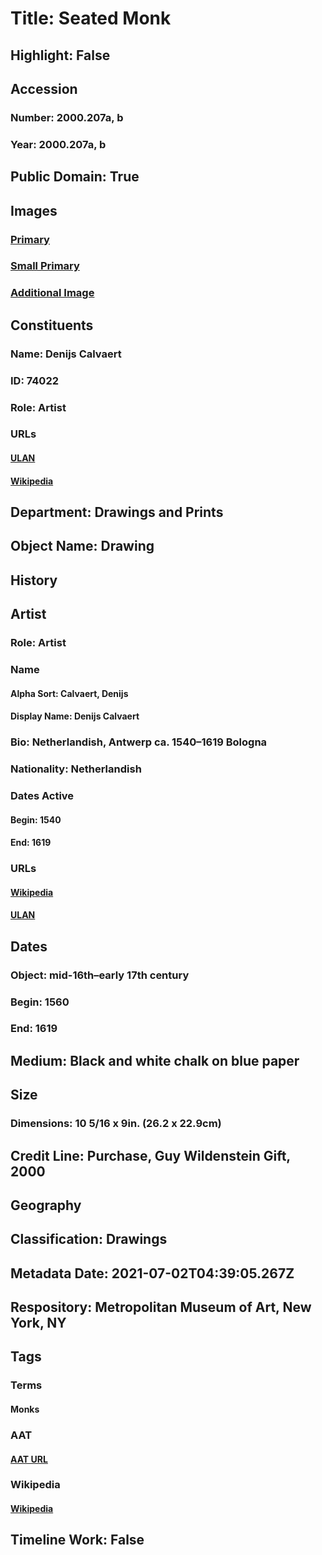 # Title: Seated Monk
## Highlight: False
## Accession
### Number: 2000.207a, b
### Year: 2000.207a, b
## Public Domain: True
## Images
### [Primary](https://images.metmuseum.org/CRDImages/dp/original/DP801190.jpg)
### [Small Primary](https://images.metmuseum.org/CRDImages/dp/web-large/DP801190.jpg)
### [Additional Image](https://images.metmuseum.org/CRDImages/dp/original/DP801191.jpg)
## Constituents
### Name: Denijs Calvaert
### ID: 74022
### Role: Artist
### URLs
#### [ULAN](http://vocab.getty.edu/page/ulan/500020043)
#### [Wikipedia](https://www.wikidata.org/wiki/Q544264)
## Department: Drawings and Prints
## Object Name: Drawing
## History
## Artist
### Role: Artist
### Name
#### Alpha Sort: Calvaert, Denijs
#### Display Name: Denijs Calvaert
### Bio: Netherlandish, Antwerp ca. 1540–1619 Bologna
### Nationality: Netherlandish
### Dates Active
#### Begin: 1540
#### End: 1619
### URLs
#### [Wikipedia](https://www.wikidata.org/wiki/Q544264)
#### [ULAN](http://vocab.getty.edu/page/ulan/500020043)
## Dates
### Object: mid-16th–early 17th century
### Begin: 1560
### End: 1619
## Medium: Black and white chalk on blue paper
## Size
### Dimensions: 10 5/16 x 9in. (26.2 x 22.9cm)
## Credit Line: Purchase, Guy Wildenstein Gift, 2000
## Geography
## Classification: Drawings
## Metadata Date: 2021-07-02T04:39:05.267Z
## Respository: Metropolitan Museum of Art, New York, NY
## Tags
### Terms
#### Monks
### AAT
#### [AAT URL](http://vocab.getty.edu/page/aat/300025765)
### Wikipedia
#### [Wikipedia]()
## Timeline Work: False